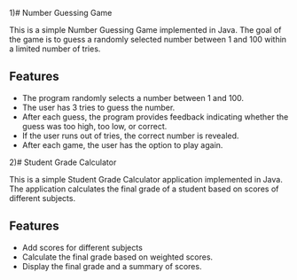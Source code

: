 1)# Number Guessing Game

This is a simple Number Guessing Game implemented in Java. The goal of the game is to guess a randomly selected number between 1 and 100 within a limited number of tries.


## Features

- The program randomly selects a number between 1 and 100.
- The user has 3 tries to guess the number.
- After each guess, the program provides feedback indicating whether the guess was too high, too low, or correct.
- If the user runs out of tries, the correct number is revealed.
- After each game, the user has the option to play again.

2)# Student Grade Calculator

This is a simple Student Grade Calculator application implemented in Java. The application calculates the final grade of a student based on scores of different subjects.

## Features

- Add scores for different subjects
- Calculate the final grade based on weighted scores.
- Display the final grade and a summary of scores.

